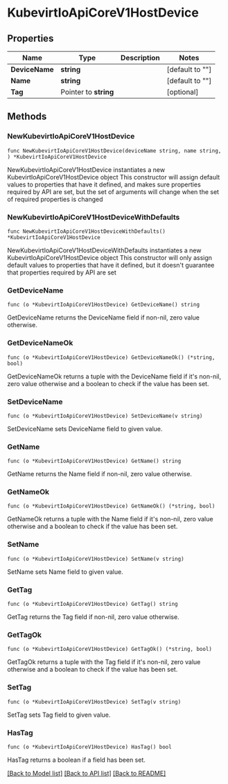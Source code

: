 # KubevirtIoApiCoreV1HostDevice

## Properties

Name | Type | Description | Notes
------------ | ------------- | ------------- | -------------
**DeviceName** | **string** |  | [default to ""]
**Name** | **string** |  | [default to ""]
**Tag** | Pointer to **string** |  | [optional] 

## Methods

### NewKubevirtIoApiCoreV1HostDevice

`func NewKubevirtIoApiCoreV1HostDevice(deviceName string, name string, ) *KubevirtIoApiCoreV1HostDevice`

NewKubevirtIoApiCoreV1HostDevice instantiates a new KubevirtIoApiCoreV1HostDevice object
This constructor will assign default values to properties that have it defined,
and makes sure properties required by API are set, but the set of arguments
will change when the set of required properties is changed

### NewKubevirtIoApiCoreV1HostDeviceWithDefaults

`func NewKubevirtIoApiCoreV1HostDeviceWithDefaults() *KubevirtIoApiCoreV1HostDevice`

NewKubevirtIoApiCoreV1HostDeviceWithDefaults instantiates a new KubevirtIoApiCoreV1HostDevice object
This constructor will only assign default values to properties that have it defined,
but it doesn't guarantee that properties required by API are set

### GetDeviceName

`func (o *KubevirtIoApiCoreV1HostDevice) GetDeviceName() string`

GetDeviceName returns the DeviceName field if non-nil, zero value otherwise.

### GetDeviceNameOk

`func (o *KubevirtIoApiCoreV1HostDevice) GetDeviceNameOk() (*string, bool)`

GetDeviceNameOk returns a tuple with the DeviceName field if it's non-nil, zero value otherwise
and a boolean to check if the value has been set.

### SetDeviceName

`func (o *KubevirtIoApiCoreV1HostDevice) SetDeviceName(v string)`

SetDeviceName sets DeviceName field to given value.


### GetName

`func (o *KubevirtIoApiCoreV1HostDevice) GetName() string`

GetName returns the Name field if non-nil, zero value otherwise.

### GetNameOk

`func (o *KubevirtIoApiCoreV1HostDevice) GetNameOk() (*string, bool)`

GetNameOk returns a tuple with the Name field if it's non-nil, zero value otherwise
and a boolean to check if the value has been set.

### SetName

`func (o *KubevirtIoApiCoreV1HostDevice) SetName(v string)`

SetName sets Name field to given value.


### GetTag

`func (o *KubevirtIoApiCoreV1HostDevice) GetTag() string`

GetTag returns the Tag field if non-nil, zero value otherwise.

### GetTagOk

`func (o *KubevirtIoApiCoreV1HostDevice) GetTagOk() (*string, bool)`

GetTagOk returns a tuple with the Tag field if it's non-nil, zero value otherwise
and a boolean to check if the value has been set.

### SetTag

`func (o *KubevirtIoApiCoreV1HostDevice) SetTag(v string)`

SetTag sets Tag field to given value.

### HasTag

`func (o *KubevirtIoApiCoreV1HostDevice) HasTag() bool`

HasTag returns a boolean if a field has been set.


[[Back to Model list]](../README.md#documentation-for-models) [[Back to API list]](../README.md#documentation-for-api-endpoints) [[Back to README]](../README.md)


